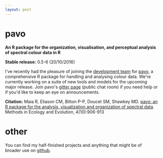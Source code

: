```yaml
---
layout: post
---
```

# pavo

**An R package for the organization, visualisation, and perceptual analysis of spectral colour data in R**

**Stable release:** 0.5-6 (20/10/2016)

I've recently had the pleasure of joining the [development team](http://rafaelmaia.net/pavo/) for [pavo](http://dx.doi.org/10.1111/2041-210X.12069), a comprehensive R package for handling and analysing colour data. We're currently working on a suite of new tools and models for the upcoming major release. Join pavo's [gitter page](https://gitter.im/r-pavo/help) (public chat room) if you need help or if you'd like to keep an eye on announcements.

**Citation:** Maia R, Eliason CM, Bitton P-P, Doucet SM, Shawkey MD. [pavo: an R package for the analysis, visualization and organization of spectral data](http://dx.doi.org/10.1111/2041-210X.12069). Methods in Ecology and Evolution, 4(10):906-913

# other

You can find my half-finished projects and anything that might be of broader use on [github](https://github.com/thomased).
